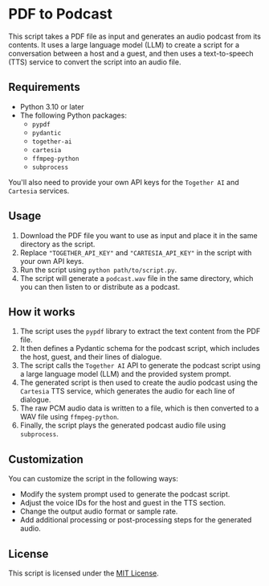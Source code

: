# PDF to Podcast

This script takes a PDF file as input and generates an audio podcast from its contents. It uses a large language model (LLM) to create a script for a conversation between a host and a guest, and then uses a text-to-speech (TTS) service to convert the script into an audio file.

## Requirements

- Python 3.10 or later
- The following Python packages:
  - `pypdf`
  - `pydantic`
  - `together-ai`
  - `cartesia`
  - `ffmpeg-python`
  - `subprocess`

You'll also need to provide your own API keys for the `Together AI` and `Cartesia` services.

## Usage

1. Download the PDF file you want to use as input and place it in the same directory as the script.
2. Replace `"TOGETHER_API_KEY"` and `"CARTESIA_API_KEY"` in the script with your own API keys.
3. Run the script using `python path/to/script.py`.
4. The script will generate a `podcast.wav` file in the same directory, which you can then listen to or distribute as a podcast.

## How it works

1. The script uses the `pypdf` library to extract the text content from the PDF file.
2. It then defines a Pydantic schema for the podcast script, which includes the host, guest, and their lines of dialogue.
3. The script calls the `Together AI` API to generate the podcast script using a large language model (LLM) and the provided system prompt.
4. The generated script is then used to create the audio podcast using the `Cartesia` TTS service, which generates the audio for each line of dialogue.
5. The raw PCM audio data is written to a file, which is then converted to a WAV file using `ffmpeg-python`.
6. Finally, the script plays the generated podcast audio file using `subprocess`.

## Customization

You can customize the script in the following ways:

- Modify the system prompt used to generate the podcast script.
- Adjust the voice IDs for the host and guest in the TTS section.
- Change the output audio format or sample rate.
- Add additional processing or post-processing steps for the generated audio.

## License

This script is licensed under the [MIT License](LICENSE).
